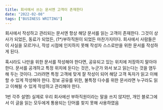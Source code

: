 ```yaml
---
title: 회사에서 쓰는 문서엔 고객이 존재한다
date: "2022-02-08"
tags: ["BUSINESS WRITING"]
---
```


회사에서 작성하고 관리되는 문서엔 항상 해당 문서를 읽는 고객이 존재한다. 그것이 상사가 되었든, 동료가 되었든, (1*)부하직원이 되었든 마찬가지이다.
회사에서 사람들은 이 사실을 모르거나, 작성 시점에 인지하지 못해 작성자 스스로만을 위한 문서를 작성하게 된다.

혹시라도 나만을 위한 문서를 작성해야 한다면, 공유되고 있는 위치에 저장하지 말아야 한다. 문서를 공개하고 특정 위치에 둔다는 것은, 누군가 와서 보고 읽는다는 것을 염두해 두는 것이다. 그러려면 특정 고객에 맞게 잘 작성이 되어 해당 고객 독자가 읽고 이해할 수 있게 작성해야 한다. 정보 공유를 위한, 불특정 다수를 위한 문서라면 누구라도 읽고 이해될 수 있게 작성하고 관리해야 한다. 

1번 각주 설명) 실제로 우리 회사에선 부하직원이라는 말을 쓰지 않지만, 개인 블로그에서 이 글을 읽는 모두에게 통용되는 단어를 찾지 못해 사용하였음